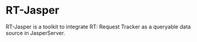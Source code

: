 RT-Jasper
=========

RT-Jasper is a toolkit to integrate RT: Request Tracker as a queryable data source in JasperServer.